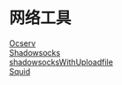 # 网络工具
[Ocserv](ocserv/Ocserv.md)  
[Shadowsocks](shadowsocks/Shadowsocks.md)  
[shadowsocksWithUploadfile](shadowsocks/shadowsocksWithUploadfile/shadowsocksWithUploadfile.md)  
[Squid](squid/Squid.md)  
